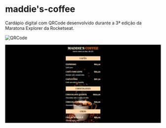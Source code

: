 # maddie's-coffee
Cardápio digital com QRCode desenvolvido durante a 3ª edição da Maratona Explorer da Rocketseat.

<img src="https://github.com/madalena-rocha/rocket-coffee/blob/main/assets/QRCode.png" alt="QRCode" width="200">

![Projeto "Maddie's Coffee"](https://github.com/madalena-rocha/maddies-coffee/blob/main/assets/maddies-coffee.png)
